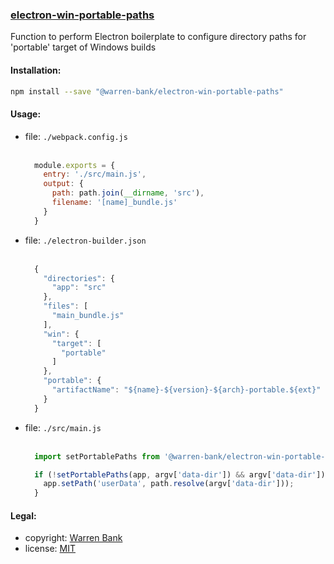 ### [electron-win-portable-paths](https://github.com/warren-bank/electron-win-portable-paths)

Function to perform Electron boilerplate to configure directory paths for 'portable' target of Windows builds

#### Installation:

```bash
npm install --save "@warren-bank/electron-win-portable-paths"
```

#### Usage:

* file: `./webpack.config.js`<br><br>
  ```javascript
    module.exports = {
      entry: './src/main.js',
      output: {
        path: path.join(__dirname, 'src'),
        filename: '[name]_bundle.js'
      }
    }
  ```
* file: `./electron-builder.json`<br><br>
  ```javascript
    {
      "directories": {
        "app": "src"
      },
      "files": [
        "main_bundle.js"
      ],
      "win": {
        "target": [
          "portable"
        ]
      },
      "portable": {
        "artifactName": "${name}-${version}-${arch}-portable.${ext}"
      }
    }
  ```
* file: `./src/main.js`<br><br>
  ```javascript
    import setPortablePaths from '@warren-bank/electron-win-portable-paths'

    if (!setPortablePaths(app, argv['data-dir']) && argv['data-dir']) {
      app.setPath('userData', path.resolve(argv['data-dir']));
    }
  ```

#### Legal:

* copyright: [Warren Bank](https://github.com/warren-bank)
* license: [MIT](https://opensource.org/licenses/MIT)
